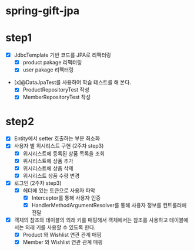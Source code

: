 # spring-gift-jpa
# step1
- [x] JdbcTemplate 기반 코드를 JPA로 리팩터링
  - [x] product pakage 리팩터링
  - [x] user pakage 리팩터링
- [x]@DataJpaTest를 사용하여 학습 테스트를 해 본다.
  - [x] ProductRepositoryTest 작성
  - [x] MemberRepositoryTest 작성
# step2
- [x] Entity에서 setter 호출하는 부분 최소화
- [x] 사용자 별 위시리스트 구현 (2주차 step3)
  - [x] 위시리스트에 등록된 상품 목록을 조회
  - [x] 위시리스트에 상품 추가
  - [x] 위시리스트에 상품 삭제
  - [x] 위시리스트 상품 수량 변경
- [x] 로그인 (2주차 step3)
  - [x] 헤더에 있는 토큰으로 사용자 파악
    - [x] Interceptor를 통해 사용자 인증
    - [x] HandlerMethodArgumentResolver를 통해 사용자 정보를 컨트롤러에 전달
- [x] 객체의 참조와 테이블의 외래 키를 매핑해서 객체에서는 참조를 사용하고 테이블에서는 외래 키를 사용할 수 있도록 한다.
  - [x] Product 와 Wishlist 연관 관계 매핑
  - [x] Member 와 Wishlist 연관 관계 매핑